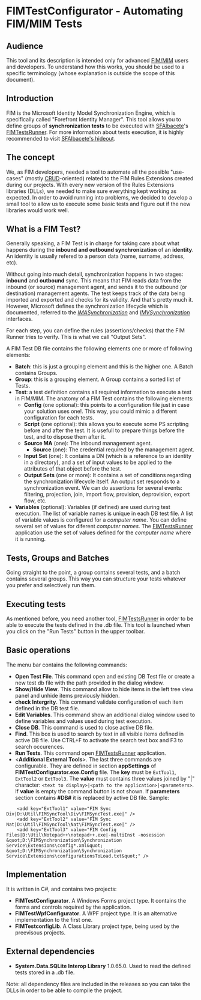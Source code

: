 # FIMTestConfigurator - Automating FIM/MIM Tests

## Audience
This tool and its description is intended only for advanced [FIM/MIM](https://en.wikipedia.org/wiki/Forefront_Identity_Manager) users and developers. To understand how this works, you should be used to a specific terminology (whose explanation is outside the scope of this document).

## Introduction
FIM is the Microsoft Identity Model Synchronization Engine, which is specifically called "Forefront Identity Manager".
This tool allows you to define groups of **synchronization tests** to be executed with [SFAlbacete](https://github.com/sfalbacete)'s [FIMTestsRunner](https://github.com/sfalbacete/FIMTestsRunner). For more information about tests execution, it is highly recommended to visit [SFAlbacete's hideout](https://github.com/sfalbacete).

## The concept
We, as FIM developers, needed a tool to automate all the possible "use-cases" (mostly [CRUD](https://en.wikipedia.org/wiki/Create,_read,_update_and_delete)-oriented) related to the FIM Rules Extensions created during our projects. With every new version of the Rules Extensions libraries (DLLs), we needed to make sure everything kept working as expected. In order to avoid running into problems, we decided to develop a small tool to allow us to execute some basic tests and figure out if the new libraries would work well.

## What is a FIM Test?
Generally speaking, a FIM Test is in charge for taking care about what happens during the **inbound and outbound synchronization** of an **identity**. An identity is usually refered to a person data (name, surname, address, etc).

Without going into much detail, synchronization happens in two stages: **inbound** and **outbound** sync. This means that FIM reads data from the inbound (or source) management agent, and sends it to the outbound (or destination) management agents. The test keeps track of the data being imported and exported and checks for its validity. And that's pretty much it.
However, Microsoft defines the synchronization lifecycle which is documented, referred to the [*IMASynchronization*](https://docs.microsoft.com/en-us/previous-versions/windows/desktop/identity-lifecycle-manager/ms696509(v%3Dvs.85)) and [*IMVSynchronization*](https://docs.microsoft.com/en-us/previous-versions/windows/desktop/identity-lifecycle-manager/ms696525(v%3Dvs.85)) interfaces.

For each step, you can define the rules (assertions/checks) that the FIM Runner tries to verify. This is what we call "Output Sets".

A FIM Test DB file contains the following elements one or more of following elements:
- **Batch**: this is just a grouping element and this is the higher one. A Batch contains Groups.
- **Group**: this is a grouping element. A Group contains a sorted list of Tests.
- **Test**: a test definition contains all required information to execute a test in FIM/MIM. The anatomy of a FIM Test contains the following elements: 
  - **Config** (one optional): this points to a configuration file just in case your solution uses one!. This way, you could mimic a different configuration for each tests.
  - **Script** (one optional): this allows you to execute some PS scripting before and after the test. It is usefull to prepare things before the test, and to dispose them after it.
  - **Source MA** (one): The inbound management agent.
    - **Source** (one): The credential required by the management agent.
  - **Input Set** (one): It contains a DN (which is a reference to an identity in a directory), and a set of input values to be applied to the attributes of that object before the test.
  - **Output Sets** (one or more): It contains a set of conditions regarding the synchronization lifecycle itself. An output set responds to a synchronization event. We can do assertions for several events: filtering, projection, join, import flow, provision, deprovision, export flow, etc.
- **Variables** (optional): Variables (if defined) are used during test execution. The list of variable names is unique in each DB test file. A list of variable values is configured for a *computer name*. You can define several set of values for diferent *computer names*. The [FIMTestsRunner](https://github.com/sfalbacete/FIMTestsRunner) application use the set of values defined for the *computer name* where it is running.
## Tests, Groups and Batches
Going straight to the point, a group contains several tests, and a batch contains several groups. This way you can structure your tests whatever you prefer and selectively run them.

## Executing tests
As mentioned before, you need another tool, [FIMTestsRunner](https://github.com/sfalbacete/FIMTestsRunner) in order to be able to execute the tests defined in the .db file.
This tool is launched when you click on the "Run Tests" button in the upper toolbar.

## Basic operations
The menu bar contains the following commands:
- **Open Test File**. This command open and existing DB Test file or create a new test db file with the path provided in the dialog window.
- **Show/Hide View**. This command allow to hide items in the left tree view panel and unhide items previously hidden.
- **check Intergrity**. This command validate configuration of each item defined in the DB test file. 
- **Edit Variables**. This command show an additional dialog window used to define variables and values used during test execution.
- **Close DB**. This command is used to close active DB file. 
- **Find**. This box is used to search by text in all visible items defined in active DB file. Use CTRL+F to activate the search text box and F3 to search occurences.
- **Run Tests**. This command open [FIMTestsRunner](https://github.com/sfalbacete/FIMTestsRunner) application.
- <**Additional External Tools**>. The last three commands are configurable. They are defined in section **appSettings** of **FIMTestConfigurator.exe.Config** file. The **key** must be `ExtTool1`, `ExtTool2` or `ExtTool3`. The **value** must contains three values joined by "|" character: `<text to display>|<path to the application>|<parameters>`. If **value** is empty the command button is not shown. If **parameters** section contains **#DB#** it is replaced by active DB file. Sample:
```
    <add key="ExtTool1" value="FIM Sync Div|D:\Util\FIMSyncTool\Div\FIMSyncTest.exe|" />
    <add key="ExtTool2" value="FIM Sync Nat|D:\Util\FIMSyncTool\Nat\FIMSyncTest.exe|" />
    <add key="ExtTool3" value="FIM Config Files|D:\Util\Notepad++\notepad++.exe|-multiInst -nosession &quot;D:\FIMSynchronization\Synchronization Service\Extensions\config*.xml&quot;  &quot;D:\FIMSynchronization\Synchronization Service\Extensions\configurationsToLoad.txt&quot;" />
 ```


## Implementation
It is written in C#, and contains two projects:
- **FIMTestConfigurator**. A Windows Forms project type. It contains the  forms and controls required by the application.
- **FIMTestWpfConfigurator**. A WPF project type. It is an alternative implementation to the first one.
- **FIMTestconfigLib**. A Class Library project type, being used by the preevisous projects.

## External dependencies
- **System.Data.SQLite Interop Library** 1.0.65.0. Used to read the defined tests stored in a .db file.

Note: all dependency files are included in the releases so you can take the DLLs in order to be able to compile the project.

